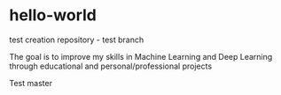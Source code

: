 # hello-world
test creation repository - test branch

The goal is to improve my skills in Machine Learning and Deep Learning through educational and personal/professional projects

Test master
